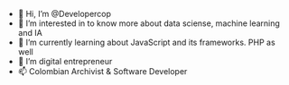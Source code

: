 - 👋 Hi, I’m @Developercop
- 👀 I’m interested in to know more about data sciense, machine learning and IA
- 🌱 I’m currently learning about JavaScript and its frameworks. PHP as well
- 💞️ I’m  digital entrepreneur
- 📫 Colombian Archivist & Software Developer

<!---
Developercop/Developercop is a ✨ special ✨ repository because its `README.md` (this file) appears on your GitHub profile.
You can click the Preview link to take a look at your changes.
--->
